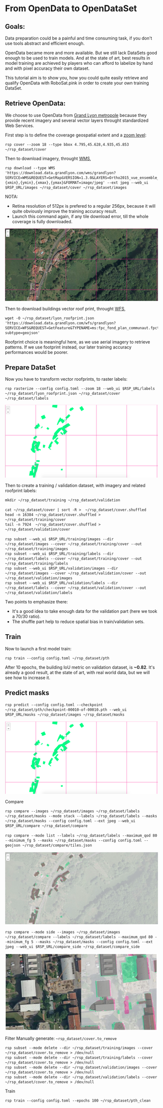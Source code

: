 # From OpenData to OpenDataSet


Goals:
-----

Data preparation could be a painful and time consuming task, if you don't use tools abstract and efficient enough.

OpenData became more and more available. But we still lack DataSets good enough to be used to train models.
And at the state of art, best results in model training are achieved by players who can afford to labelize by hand and with pixel accuracy their own dataset.

This tutorial aim is to show you, how you could quite easily retrieve and qualify OpenData with RoboSat.pink in order to create your own training DataSet.



Retrieve OpenData:
------------------

We choose to use OpenData from <a href="https://rdata-grandlyon.readthedocs.io/en/latest/">Grand Lyon metropole</a> because they provide recent imagery and several vector layers throught standardized Web Services.



First step is to define the coverage geospatial extent and a <a href="https://wiki.openstreetmap.org/wiki/Zoom_levels">zoom level</a>:

```
rsp cover --zoom 18 --type bbox 4.795,45.628,4.935,45.853  ~/rsp_dataset/cover
```


Then to download imagery, throught <a href="https://www.opengeospatial.org/standards/wms">WMS</a>,

```
rsp download --type WMS 'https://download.data.grandlyon.com/wms/grandlyon?SERVICE=WMS&REQUEST=GetMap&VERSION=1.3.0&LAYERS=Ortho2015_vue_ensemble_16cm_CC46&WIDTH=512&HEIGHT=512&CRS=EPSG:3857&BBOX={xmin},{ymin},{xmax},{ymax}&FORMAT=image/jpeg' --ext jpeg --web_ui $RSP_URL/images ~/rsp_dataset/cover ~/rsp_dataset/images
```

NOTA:
- Retina resolution of 512px is prefered to a regular 256px, because it will quite obviously improve the training accuracy result. 
- Launch this command again, if any tile download error, till the whole coverage is fully downloaded.


![Web UI images](img/from_opendata_to_opendataset/images.png)



Then to download buildings vector roof print, throught <a href="https://www.opengeospatial.org/standards/wfs">WFS</a>, 

```
wget -O ~/rsp_dataset/lyon_roofprint.json 'https://download.data.grandlyon.com/wfs/grandlyon?SERVICE=WFS&REQUEST=GetFeature&TYPENAME=ms:fpc_fond_plan_communaut.fpctoit&VERSION=1.1.0&srsName=EPSG:4326&outputFormat=application/json; subtype=geojson'
```

Roofprint choice is meaningful here, as we use aerial imagery to retrieve patterns. If we use footprint instead, our later training accuracy performances would be poorer. 




Prepare DataSet
----------------

Now you have to transform vector roofprints, to raster labels:

```
rsp rasterize --config config.toml --zoom 18 --web_ui $RSP_URL/labels ~/rsp_dataset/lyon_roofprint.json ~/rsp_dataset/cover ~/rsp_dataset/labels
```

![Web UI labels](img/from_opendata_to_opendataset/labels.png)


Then to create a training / validation dataset, with imagery and related roofprint labels:

```
mkdir ~/rsp_dataset/training ~/rsp_dataset/validation

cat ~/rsp_dataset/cover | sort -R >  ~/rsp_dataset/cover.shuffled
head -n 16384 ~/rsp_dataset/cover.shuffled > ~/rsp_dataset/training/cover
tail -n 7924  ~/rsp_dataset/cover.shuffled > ~/rsp_dataset/validation/cover

rsp subset --web_ui $RSP_URL/training/images --dir ~/rsp_dataset/images --cover ~/rsp_dataset/training/cover --out ~/rsp_dataset/training/images
rsp subset --web_ui $RSP_URL/training/labels --dir ~/rsp_dataset/labels --cover ~/rsp_dataset/training/cover --out ~/rsp_dataset/training/labels
rsp subset --web_ui $RSP_URL/validation/images --dir ~/rsp_dataset/images --cover ~/rsp_dataset/validation/cover --out ~/rsp_dataset/validation/images
rsp subset --web_ui $RSP_URL/validation/labels --dir ~/rsp_dataset/labels --cover ~/rsp_dataset/validation/cover --out ~/rsp_dataset/validation/labels
```

Two points to emphasize there:
 - It's a good idea to take enough data for the validation part (here we took a 70/30 ratio).
 - The shuffle part help to reduce spatial bias in train/validation sets.


Train
-----

Now to launch a first model train:

```
rsp train --config config.toml ~/rsp_dataset/pth
```

After 10 epochs, the building IoU metric on validation dataset, is **~0.82**. 
It's already a good result, at the state of art, with real world data, but we will see how to increase it.



Predict masks
-------------

```
rsp predict --config config.toml --checkpoint ~/rsp_dataset/pth/checkpoint-00010-of-00010.pth --web_ui $RSP_URL/masks ~/rsp_dataset/images ~/rsp_dataset/masks
```

![Web UI masks](img/from_opendata_to_opendataset/masks.png)


Compare
```
rsp compare --images ~/rsp_dataset/images ~/rsp_dataset/labels ~/rsp_dataset/masks --mode stack --labels ~/rsp_dataset/labels --masks ~/rsp_dataset/masks --config config.toml --ext jpeg --web_ui $RSP_URL/compare ~/rsp_dataset/compare

rsp compare --mode list --labels ~/rsp_dataset/labels --maximum_qod 80 --minimum_fg 5 --masks ~/rsp_dataset/masks --config config.toml --geojson ~/rsp_dataset/compare/tiles.json
```

![Web UI compare_lyon](img/from_opendata_to_opendataset/compare.png)

```
rsp compare --mode side --images ~/rsp_dataset/images ~/rsp_dataset/compare --labels ~/rsp_dataset/labels --maximum_qod 80 --minimum_fg 5 --masks ~/rsp_dataset/masks --config config.toml --ext jpeg --web_ui $RSP_URL/compare_side ~/rsp_dataset/compare_side
```

![Web UI compare_side](img/from_opendata_to_opendataset/compare_side.png)


Filter
Manually generate: `~rsp_dataset/cover.to_remove`

```
rsp subset --mode delete --dir ~/rsp_dataset/training/images --cover ~/rsp_dataset/cover.to_remove > /dev/null
rsp subset --mode delete --dir ~/rsp_dataset/training/labels --cover ~/rsp_dataset/cover.to_remove > /dev/null
rsp subset --mode delete --dir ~/rsp_dataset/validation/images --cover ~/rsp_dataset/cover.to_remove > /dev/null
rsp subset --mode delete --dir ~/rsp_dataset/validation/labels --cover ~/rsp_dataset/cover.to_remove > /dev/null
```


Train
```
rsp train --config config.toml --epochs 100 ~/rsp_dataset/pth_clean
```


